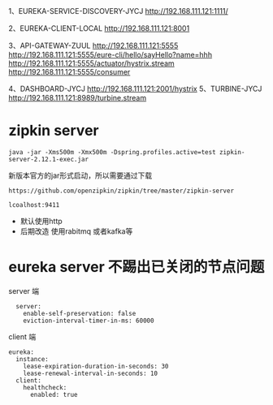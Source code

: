 1、EUREKA-SERVICE-DISCOVERY-JYCJ http://192.168.111.121:1111/

2、EUREKA-CLIENT-LOCAL http://192.168.111.121:8001

3、API-GATEWAY-ZUUL 
http://192.168.111.121:5555
http://192.168.111.121:5555/eure-cli/hello/sayHello?name=hhh
http://192.168.111.121:5555/actuator/hystrix.stream
http://192.168.111.121:5555/consumer

4、DASHBOARD-JYCJ http://192.168.111.121:2001/hystrix
5、TURBINE-JYCJ http://192.168.111.121:8989/turbine.stream

# zipkin server 

```shell
java -jar -Xms500m -Xmx500m -Dspring.profiles.active=test zipkin-server-2.12.1-exec.jar
```

新版本官方的jar形式启动，所以需要通过下载

```
https://github.com/openzipkin/zipkin/tree/master/zipkin-server

lcoalhost:9411
```

* 默认使用http
* 后期改造 使用rabitmq 或者kafka等


# eureka server 不踢出已关闭的节点问题

server 端

```
  server:
    enable-self-preservation: false
    eviction-interval-timer-in-ms: 60000
```

client 端

```
eureka:
  instance:
    lease-expiration-duration-in-seconds: 30
    lease-renewal-interval-in-seconds: 10
  client:
    healthcheck:
      enabled: true
```




